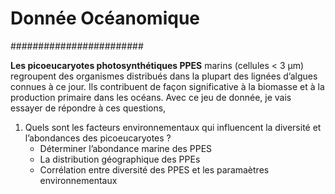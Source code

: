 
# Donnée Océanomique
########################

**Les picoeucaryotes photosynthétiques PPES** marins (cellules < 3 μm) regroupent des organismes distribués dans la plupart des lignées d’algues connues à ce jour. Ils contribuent de façon significative à la biomasse et à la production primaire dans les océans. Avec ce jeu de donnée, je vais essayer de répondre à ces questions, 

1.	Quels sont les facteurs environnementaux qui influencent la diversité et l’abondances des picoeucaryotes ?
	+ Déterminer l’abondance marine des PPES
	+ La distribution géographique des PPEs
	+ Corrélation entre diversité des PPES et les paramaètres environnementaux
